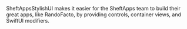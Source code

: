 SheftAppsStylishUI makes it easier for the SheftApps team to build their great apps, like RandoFacto, by providing controls, container views, and SwiftUI modifiers.
